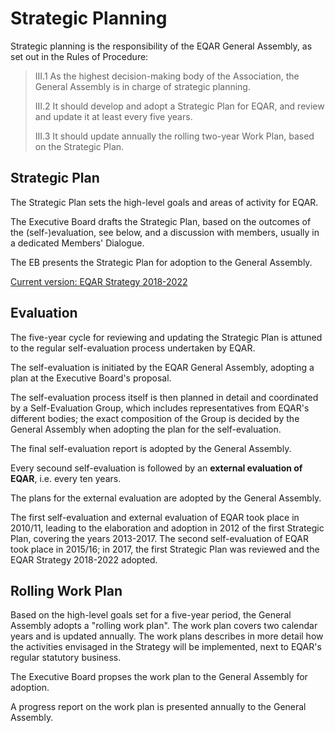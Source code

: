 # Strategic Planning

Strategic planning is the responsibility of the EQAR General Assembly, as set out in the Rules of Procedure:

> III.1 As the highest decision-making body of the Association, the General Assembly is in charge of strategic planning.
>
> III.2 It should develop and adopt a Strategic Plan for EQAR, and review and update it at least every five years.
>
> III.3 It should update annually the rolling two-year Work Plan, based on the Strategic Plan.

## Strategic Plan

The Strategic Plan sets the high-level goals and areas of activity for EQAR.

The Executive Board drafts the Strategic Plan, based on the outcomes of the (self-)evaluation, see below, and a discussion with members, usually in a dedicated Members' Dialogue.

The EB presents the Strategic Plan for adoption to the General Assembly.

[Current version: EQAR Strategy 2018-2022](https://www.eqar.eu/assets/uploads/2020/06/GA14_04_1_Strategy_2018-2022_v1_0.pdf)

## Evaluation

The five-year cycle for reviewing and updating the Strategic Plan is attuned to the regular self-evaluation process undertaken by EQAR.

The self-evaluation is initiated by the EQAR General Assembly, adopting a plan at the Executive Board's proposal.

The self-evaluation process itself is then planned in detail and coordinated by a Self-Evaluation Group, which includes representatives from EQAR's different bodies; the exact composition of the Group is decided by the General Assembly when adopting the plan for the self-evaluation.

The final self-evaluation report is adopted by the General Assembly.

Every secound self-evaluation is followed by an **external evaluation of EQAR**, i.e. every ten years.

The plans for the external evaluation are adopted by the General Assembly.

The first self-evaluation and external evaluation of EQAR took place in 2010/11, leading to the elaboration and adoption in 2012 of the first Strategic Plan, covering the years 2013-2017. The second self-evaluation of EQAR took place in 2015/16; in 2017, the first Strategic Plan was reviewed and the EQAR Strategy 2018-2022 adopted.

## Rolling Work Plan

Based on the high-level goals set for a five-year period, the General Assembly adopts a "rolling work plan". The work plan covers two calendar years and is updated annually. The work plans describes in more detail how the activities envisaged in the Strategy will be implemented, next to EQAR's regular statutory business.

The Executive Board propses the work plan to the General Assembly for adoption.

A progress report on the work plan is presented annually to the General Assembly.

